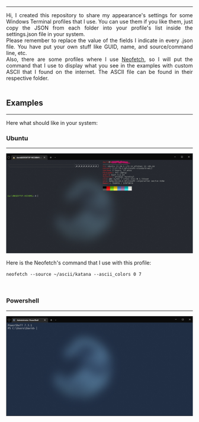 ___


<div style="text-align: justify">
Hi, I created this repository to share my appearance's settings for some Windows Terminal profiles that I use. You can use them if you like them, just copy the JSON from each folder into your profile's list inside the settings.json file in your system.
</div>

<div style="text-align: justify">
Please remember to replace the value of the fields I indicate in every .json file. You have put your own stuff like GUID, name, and source/command line, etc.
</div>

<div style="text-align: justify">
Also, there are some profiles where I use <a href="https://github.com/dylanaraps/neofetch">Neofetch</a>, so I will put the command that I use to display what you see in the examples with custom ASCII that I found on the internet. The ASCII file can be found in their respective folder.
</div>
</br>

## Examples
___
Here what should like in your system:
</br>

### Ubuntu
___

![Ubuntu](./Ubuntu/ubuntu.png)

Here is the Neofetch's command that I use with this profile:

```
neofetch --source ~/ascii/katana --ascii_colors 0 7
```
</br>

### Powershell
___
![Powershell7](./Powershell/powershell7.png)

